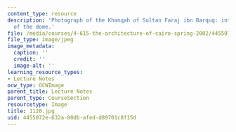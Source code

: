 ```yaml
---
content_type: resource
description: 'Photograph of the Khanqah of Sultan Faraj ibn Barquq: interior detail
  of the dome.'
file: /media/courses/4-615-the-architecture-of-cairo-spring-2002/4455072e632a80dbafedd89701c8f15d_1120.jpg
file_type: image/jpeg
image_metadata:
  caption: ''
  credit: ''
  image-alt: ''
learning_resource_types:
- Lecture Notes
ocw_type: OCWImage
parent_title: Lecture Notes
parent_type: CourseSection
resourcetype: Image
title: 1120.jpg
uid: 4455072e-632a-80db-afed-d89701c8f15d
---
```

